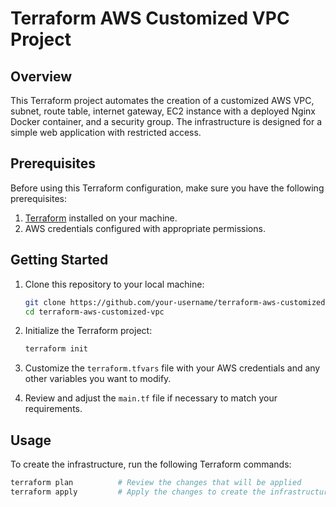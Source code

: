 # Terraform AWS Customized VPC Project

## Overview

This Terraform project automates the creation of a customized AWS VPC, subnet, route table, internet gateway, EC2 instance with a deployed Nginx Docker container, and a security group. The infrastructure is designed for a simple web application with restricted access.

## Prerequisites

Before using this Terraform configuration, make sure you have the following prerequisites:

1. [Terraform](https://www.terraform.io/) installed on your machine.
2. AWS credentials configured with appropriate permissions.

## Getting Started

1. Clone this repository to your local machine:

    ```bash
    git clone https://github.com/your-username/terraform-aws-customized-vpc.git
    cd terraform-aws-customized-vpc
    ```

2. Initialize the Terraform project:

    ```bash
    terraform init
    ```

3. Customize the `terraform.tfvars` file with your AWS credentials and any other variables you want to modify.

4. Review and adjust the `main.tf` file if necessary to match your requirements.

## Usage

To create the infrastructure, run the following Terraform commands:

```bash
terraform plan          # Review the changes that will be applied
terraform apply         # Apply the changes to create the infrastructure
